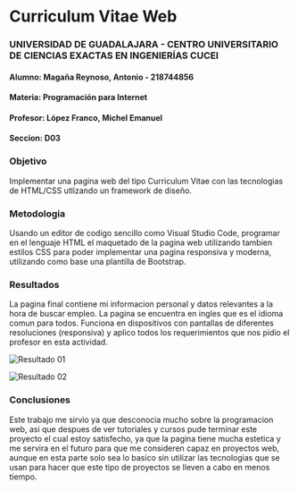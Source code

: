 # Curriculum Vitae Web

### UNIVERSIDAD DE GUADALAJARA - CENTRO UNIVERSITARIO DE CIENCIAS EXACTAS EN INGENIERÍAS CUCEI
#### Alumno: Magaña Reynoso, Antonio - 218744856
#### Materia: Programación para Internet
#### Profesor: López Franco, Michel Emanuel
#### Seccion: D03

### Objetivo
Implementar una pagina web del tipo Curriculum Vitae con las tecnologias de HTML/CSS utlizando un framework de diseño.

### Metodologia
Usando un editor de codigo sencillo como Visual Studio Code, programar en el lenguaje HTML el maquetado de la pagina web utilizando tambien estilos CSS para poder implementar una pagina responsiva y moderna, utilizando como base una plantilla de Bootstrap.

### Resultados
La pagina final contiene mi informacion personal y datos relevantes a la hora de buscar empleo. La pagina se encuentra en ingles que es el idioma comun para todos. Funciona en dispositivos con pantallas de diferentes resoluciones (responsiva) y aplico todos los requerimientos que nos pidio el profesor en esta actividad.

![Resultado 01](images/RESULTADO_01.png)

![Resultado 02](images/RESULTADO_02.png)

### Conclusiones
Este trabajo me sirvio ya que desconocia mucho sobre la programacion web, asi que despues de ver tutoriales y cursos pude terminar este proyecto el cual estoy satisfecho, ya que la pagina tiene mucha estetica y me servira en el futuro para que me consideren capaz en proyectos web, aunque en esta parte solo sea lo basico sin utilizar las tecnologias que se usan para hacer que este tipo de proyectos se lleven a cabo en menos tiempo.
